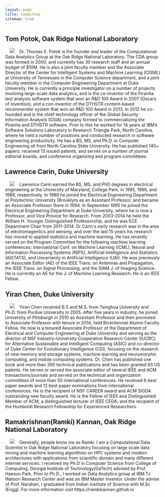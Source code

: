 ```yaml
---
layout: page
title: Committee
sitemap: true
---
```

## Tom Potok, Oak Ridge National Laboratory
<img class="selfie" src="../assets/images/potok-bio-pic.png" style="padding: 0 15px; float: left;">
<p style="margin-top: 20px;"> </p>
<p> 
Dr. Thomas E. Potok is the founder and leader of the Computational Data Analytics Group at the Oak Ridge National Laboratory. The CDA group was formed in 2000, and currently has 30 research staff and an annual budget of $10M. He is also a joint faculty member and the Associate Director of the Center for Intelligent Systems and Machine Learning (CISML) at University of Tennessee in the Computer Science department, and a joint faculty member in the Computer Engineering Department at Duke University. He is currently a principle investigator on a number of projects involving large-scale data analytics, and is the co-inventor of the Piranha text analysis software system that won an R&D 100 Award in 2007 (Oscars of Invention), and a con-inventor of the DTHSTR content-based recommender system that won an R&D 100 Award in 2013. In 2012 he co-founded and is the chief technology officer of the Global Security Information Analysts (GSIA) company formed to commercializing the Piranha and DTHSTR software. Prior to this he worked for 14 years at IBM’s Software Solutions Laboratory in Research Triangle Park, North Carolina, where he held a number of positions and conducted research in software engineering productivity. He has a BS, MS, and Ph.D. in Computer Engineering all from North Carolina State University. He has published 140+ papers; received 13 issued patents, and serves on a number of journal editorial boards, and conference organizing and program committees.
</p>

## Lawrence Carin, Duke University
<img class="selfie" src="../assets/images/carin-bio-pic.jpg" style="padding: 0 15px; float: left;">
<p style="margin-top: 20px;"> </p>
<p> 
Lawrence Carin earned the BS, MS, and PhD degrees in electrical engineering at the University of Maryland, College Park, in 1985, 1986, and 1989, respectively. In 1989 he joined the Electrical Engineering Department at Polytechnic University (Brooklyn) as an Assistant Professor, and became an Associate Professor there in 1994. In September 1995 he joined the Electrical Engineering Department at Duke University, where he is now a Professor, and Vice Provost for Research. From 2003-2014 he held the William H. Younger Distinguished Professorship, and he was ECE Department Chair from 2011-2014. Dr Carin's early research was in the area of electromagentics and sensing, and over the last 15 years his research has moved to applied statistics and machine learning. He has recently served on the Program Committee for the following machine learning conferences: International Conf. on Machine Learning (ICML), Neural and Information Processing Systems (NIPS), Artificial Intelligence and Statistics (AISTATS), and Uncertainty in Artificial Intelligence (UAI). He was previously an Associate Editor (AE) of the IEEE Trans. on Antennas and Propagation, the IEEE Trans. on Signal Processing, and the SIAM J. of Imaging Science. He is currently an AE for the J. of Machine Learning Research. He is an IEEE Fellow.
</p>

## Yiran Chen, Duke University
<img class="selfie" src="../assets/images/yiran-bio-pic.jpg" style="padding: 0 15px; float: left;">
<p style="margin-top: 20px;"> </p>
<p> 
Yiran Chen received B.S and M.S. from Tsinghua University and Ph.D. from Purdue University in 2005. After five years in industry, he joined University of Pittsburgh in 2010 as Assistant Professor and then promoted to Associate Professor with tenure in 2014, held Bicentennial Alumni Faculty Fellow. He now is a tenured Associate Professor of the Department of Electrical and Computer Engineering at Duke University and serving as the director of NSF Industry–University Cooperative Research Center (IUCRC) for Alternative Sustainable and Intelligent Computing (ASIC) and co-director of Duke Center for Evolutionary Intelligence (CEI), focusing on the research of new memory and storage systems, machine learning and neuromorphic computing, and mobile computing systems. Dr. Chen has published one book and more than 350 technical publications and has been granted 93 US patents. He serves or served the associate editor of several IEEE and ACM transactions/journals and served on the technical and organization committees of more than 50 international conferences. He received 6 best paper awards and 12 best paper nominations from international conferences. He is the recipient of NSF CAREER award and ACM SIGDA outstanding new faculty award. He is the Fellow of IEEE and Distinguished Member of ACM, a distinguished lecturer of IEEE CEDA, and the recipient of the Humboldt Research Fellowship for Experienced Researchers.
</p>

## Ramakrishnan(Ramki) Kannan, Oak Ridge National Laboratory
<img class="selfie" src="../assets/images/ramki-bio-pic.jpg" style="padding: 0 15px; float: left;">
<p style="margin-top: 20px;"> </p>
<p> 
Generally, people know me as Ramki. I am a Computational Data Scientist in Oak Ridge National Laboratory focusing on large scale data mining and machine learning algorithms on HPC systems and modern architectures with applications from scientific domain and many different internet services. I received my Ph.D in Computer Science from College of Computing, Georgia Institute of Technology(GaTech) advised by Prof. Haesun Park. Prior to Ph.D., I worked on Data Analytics group at IBM TJ Watson Research Center and was an IBM Master Inventor. Under the advise of Prof. Narahari, I graduated from Indian Institute of Science with M.Sc (Engg). For more information visit https://ramkikannan.github.io
</p>
